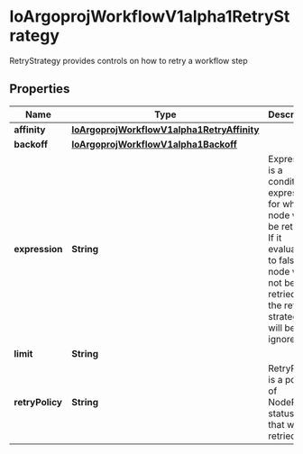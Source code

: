 

# IoArgoprojWorkflowV1alpha1RetryStrategy

RetryStrategy provides controls on how to retry a workflow step

## Properties

Name | Type | Description | Notes
------------ | ------------- | ------------- | -------------
**affinity** | [**IoArgoprojWorkflowV1alpha1RetryAffinity**](IoArgoprojWorkflowV1alpha1RetryAffinity.md) |  |  [optional]
**backoff** | [**IoArgoprojWorkflowV1alpha1Backoff**](IoArgoprojWorkflowV1alpha1Backoff.md) |  |  [optional]
**expression** | **String** | Expression is a condition expression for when a node will be retried. If it evaluates to false, the node will not be retried and the retry strategy will be ignored |  [optional]
**limit** | **String** |  |  [optional]
**retryPolicy** | **String** | RetryPolicy is a policy of NodePhase statuses that will be retried |  [optional]



